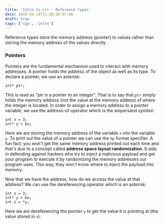 ```yaml
---
title: 'Intro to C++ - Reference Types'
date: 2020-03-14T11:38:58-07:00
draft: true
tags: ['cpp', 'intro']
---
```


Reference types store the memory address (pointer) to values rather than storing the memory address of the values directly.

### Pointers

Pointers are the fundamental mechanism used to interact with memory addresses. A pointer holds the address of the object as well as its type. To declare a pointer, we use an asterisk:

```
int* ptr;
```

This is read as "ptr is a pointer to an integer". That is to say that `ptr` simply holds the memory address (not the value at the memory addess) of where the integer is located. In order to assign a memory address to a pointer variable, we use the address-of operator which is the ampersand symbol:
```
int x = 3;
int* y = &x;
```
Here we are storing the memory address of the variable `x` into the variable `y`. To print out the value of a pointer we can use the `%p` format specifier. A fun fact: you won't get the same memory address printed out each time and that's due to a concept called **address space layout randomization**. It aids in defending against hackers who try to inject a malicious payload and get your program to execute it by randomizing the memory addresses our program uses. This way, they won't know where to inject the payload into memory.

Now that we have the address, how do we access the value at that address? We can use the dereferencing operator which is an asterisk:
```
int x = 3;
int* y = &x;
int z = *y;
```
Here we are dereferencing the pointer `y` to get the value it is pointing at (the value stored in `x`).